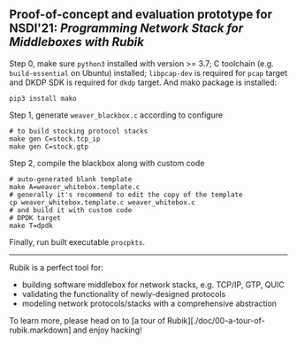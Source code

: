 ## Proof-of-concept and evaluation prototype for NSDI'21: *Programming Network Stack for Middleboxes with Rubik*

Step 0, make sure `python3` installed with version >= 3.7; C toolchain (e.g. `build-essential` on Ubuntu) installed; `libpcap-dev` is required for `pcap` target and DKDP SDK is required for `dkdp` target. And mako package is installed:

```
pip3 install mako
```

Step 1, generate `weaver_blackbox.c` according to configure

```
# to build stocking protocol stacks
make gen C=stock.tcp_ip
make gen C=stock.gtp
```

Step 2, compile the blackbox along with custom code

```
# auto-generated blank template
make A=weaver_whitebox.template.c
# generally it's recommend to edit the copy of the template
cp weaver_whitebox.template.c weaver_whitebox.c
# and build it with custom code
# DPDK target
make T=dpdk
```

Finally, run built executable `procpkts`.

----

Rubik is a perfect tool for:
* building software middlebox for network stacks, e.g. TCP/IP, GTP, QUIC
* validating the functionality of newly-designed protocols
* modeling network protocols/stacks with a comprehensive abstraction

To learn more, please head on to [a tour of Rubik][./doc/00-a-tour-of-rubik.markdown] and enjoy hacking!
